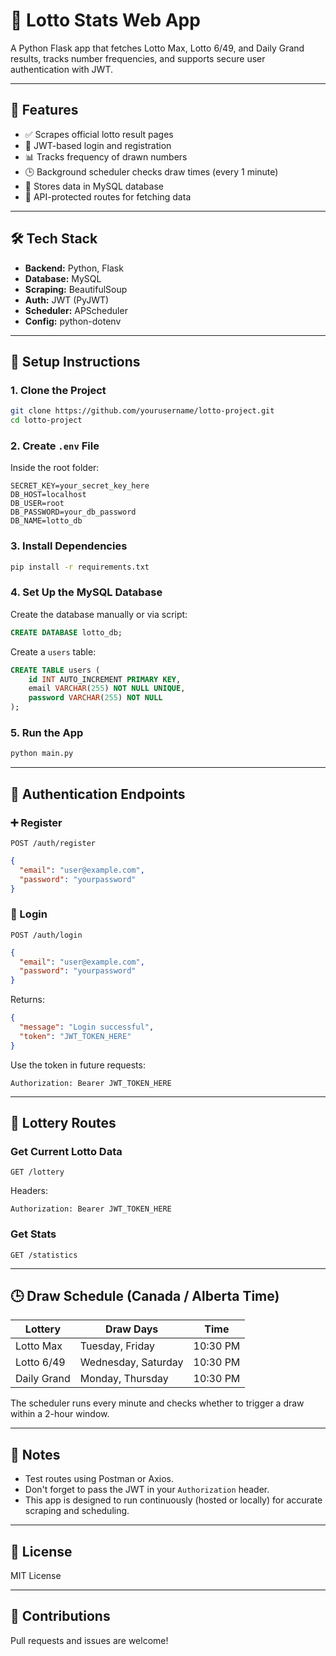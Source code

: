 # 🎰 Lotto Stats Web App

A Python Flask app that fetches Lotto Max, Lotto 6/49, and Daily Grand results, tracks number frequencies, and supports secure user authentication with JWT.

---

## 🔧 Features

- ✅ Scrapes official lotto result pages
- 🔐 JWT-based login and registration
- 📊 Tracks frequency of drawn numbers
- 🕒 Background scheduler checks draw times (every 1 minute)
- 💾 Stores data in MySQL database
- 🔁 API-protected routes for fetching data

---

## 🛠️ Tech Stack

- **Backend:** Python, Flask
- **Database:** MySQL
- **Scraping:** BeautifulSoup
- **Auth:** JWT (PyJWT)
- **Scheduler:** APScheduler
- **Config:** python-dotenv

---

## 🚀 Setup Instructions

### 1. Clone the Project

```bash
git clone https://github.com/yourusername/lotto-project.git
cd lotto-project
```

### 2. Create `.env` File

Inside the root folder:

```env
SECRET_KEY=your_secret_key_here
DB_HOST=localhost
DB_USER=root
DB_PASSWORD=your_db_password
DB_NAME=lotto_db
```

### 3. Install Dependencies

```bash
pip install -r requirements.txt
```

### 4. Set Up the MySQL Database

Create the database manually or via script:

```sql
CREATE DATABASE lotto_db;
```

Create a `users` table:

```sql
CREATE TABLE users (
    id INT AUTO_INCREMENT PRIMARY KEY,
    email VARCHAR(255) NOT NULL UNIQUE,
    password VARCHAR(255) NOT NULL
);
```

### 5. Run the App

```bash
python main.py
```

---

## 🔐 Authentication Endpoints

### ➕ Register

`POST /auth/register`

```json
{
  "email": "user@example.com",
  "password": "yourpassword"
}
```

### 🔑 Login

`POST /auth/login`

```json
{
  "email": "user@example.com",
  "password": "yourpassword"
}
```

Returns:

```json
{
  "message": "Login successful",
  "token": "JWT_TOKEN_HERE"
}
```

Use the token in future requests:

```
Authorization: Bearer JWT_TOKEN_HERE
```

---

## 🎯 Lottery Routes

### Get Current Lotto Data

`GET /lottery`

Headers:

```
Authorization: Bearer JWT_TOKEN_HERE
```

### Get Stats

`GET /statistics`

---

## 🕒 Draw Schedule (Canada / Alberta Time)

| Lottery       | Draw Days           | Time     |
|---------------|---------------------|----------|
| Lotto Max     | Tuesday, Friday     | 10:30 PM |
| Lotto 6/49    | Wednesday, Saturday | 10:30 PM |
| Daily Grand   | Monday, Thursday    | 10:30 PM |

The scheduler runs every minute and checks whether to trigger a draw within a 2-hour window.

---

## 📌 Notes

- Test routes using Postman or Axios.
- Don't forget to pass the JWT in your `Authorization` header.
- This app is designed to run continuously (hosted or locally) for accurate scraping and scheduling.

---

## 🪪 License

MIT License

---

## 🤝 Contributions

Pull requests and issues are welcome!